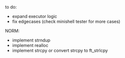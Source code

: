 to do:

- expand executor logic
- fix edgecases (check minishell tester for more cases)

NORM:
- implement strndup
- implement realloc
- implement strcpy or convert strcpy to ft_strlcpy
  

